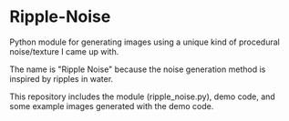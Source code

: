 # Ripple-Noise
Python module for generating images using a unique kind of procedural noise/texture I came up with.

The name is "Ripple Noise" because the noise generation method is inspired by ripples in water.

This repository includes the module (ripple_noise.py), demo code, and some example images generated with the demo code.
